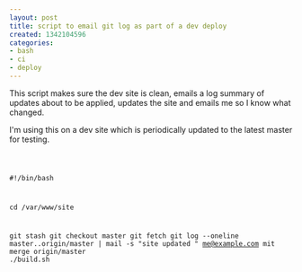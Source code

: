 ```yaml
---
layout: post
title: script to email git log as part of a dev deploy
created: 1342104596
categories:
- bash
- ci
- deploy
---
```

This script makes sure the dev site is clean, emails a log summary of updates about to be applied, updates the site and emails me so I know what changed.

I'm using this on a dev site which is periodically updated to the latest master for testing.

<code>

#!/bin/bash

cd /var/www/site

git stash
git checkout master
git fetch
git log --oneline master..origin/master | mail -s "site updated " me@example.com
mit merge origin/master
./build.sh

</code>
